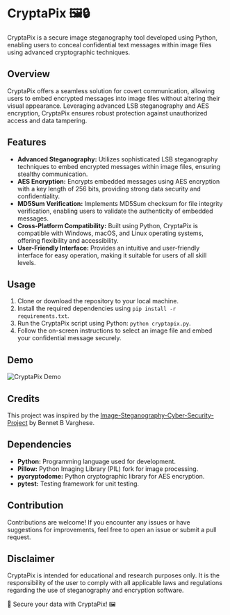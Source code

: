 # CryptaPix 🖼️🔒

CryptaPix is a secure image steganography tool developed using Python, enabling users to conceal confidential text messages within image files using advanced cryptographic techniques.

## Overview
CryptaPix offers a seamless solution for covert communication, allowing users to embed encrypted messages into image files without altering their visual appearance. Leveraging advanced LSB steganography and AES encryption, CryptaPix ensures robust protection against unauthorized access and data tampering.

## Features
- **Advanced Steganography:** Utilizes sophisticated LSB steganography techniques to embed encrypted messages within image files, ensuring stealthy communication.
- **AES Encryption:** Encrypts embedded messages using AES encryption with a key length of 256 bits, providing strong data security and confidentiality.
- **MD5Sum Verification:** Implements MD5Sum checksum for file integrity verification, enabling users to validate the authenticity of embedded messages.
- **Cross-Platform Compatibility:** Built using Python, CryptaPix is compatible with Windows, macOS, and Linux operating systems, offering flexibility and accessibility.
- **User-Friendly Interface:** Provides an intuitive and user-friendly interface for easy operation, making it suitable for users of all skill levels.

## Usage
1. Clone or download the repository to your local machine.
2. Install the required dependencies using `pip install -r requirements.txt`.
3. Run the CryptaPix script using Python: `python cryptapix.py`.
4. Follow the on-screen instructions to select an image file and embed your confidential message securely.

## Demo
![CryptaPix Demo](demo.gif)

## Credits
This project was inspired by the [Image-Steganography-Cyber-Security-Project](https://github.com/bennetbvarghese/Image-Steganography-Cyber-Security-Project) by Bennet B Varghese.

## Dependencies
- **Python:** Programming language used for development.
- **Pillow:** Python Imaging Library (PIL) fork for image processing.
- **pycryptodome:** Python cryptographic library for AES encryption.
- **pytest:** Testing framework for unit testing.

## Contribution
Contributions are welcome! If you encounter any issues or have suggestions for improvements, feel free to open an issue or submit a pull request.

## Disclaimer
CryptaPix is intended for educational and research purposes only. It is the responsibility of the user to comply with all applicable laws and regulations regarding the use of steganography and encryption software.

🔐 Secure your data with CryptaPix! 🖼️
